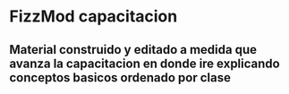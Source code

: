 # FizzMod capacitacion

## Material construido y editado a medida que avanza la capacitacion en donde ire explicando conceptos basicos ordenado por clase
